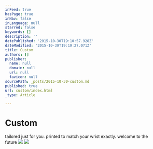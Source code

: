 ```yaml
---
inFeed: true
hasPage: true
inNav: false
inLanguage: null
starred: false
keywords: []
description: ''
datePublished: '2015-10-30T19:10:57.928Z'
dateModified: '2015-10-30T19:10:27.071Z'
title: Custom
authors: []
publisher:
  name: null
  domain: null
  url: null
  favicon: null
sourcePath: _posts/2015-10-30-custom.md
published: true
url: custom/index.html
_type: Article

---
```

# Custom

tailored just for you.  printed to match your wrist exactly.  welcome to the future
![](https://the-grid-user-content.s3-us-west-2.amazonaws.com/14a3fe97-0197-48ef-bdc5-0cd90cf6497a.jpg)
![](https://the-grid-user-content.s3-us-west-2.amazonaws.com/e27cefcf-0ef9-4f5a-9cdb-cf8c5df116ad.jpg)